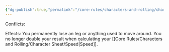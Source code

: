 ```yaml
---
{"dg-publish":true,"permalink":"/core-rules/characters-and-rolling/character-sheet/skills-and-flaws/flaw-list/rank-4/lost-leg/"}
---
```


Conflicts:

Effects:
You permanently lose an leg or anything used to move around. You no longer double your result when calculating your [[Core Rules/Characters and Rolling/Character Sheet/Speed\|Speed]].